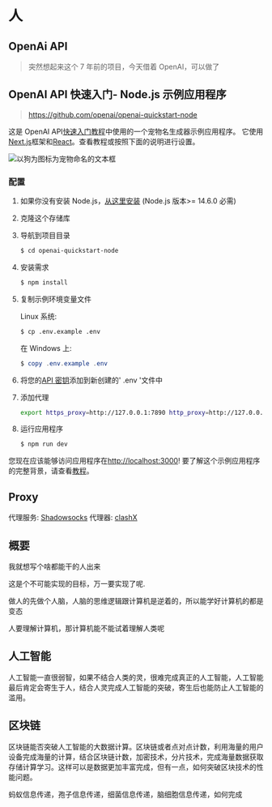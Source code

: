 # 人

## OpenAi API

> 突然想起来这个 7 年前的项目，今天借着 OpenAI，可以做了

## OpenAI API 快速入门- Node.js 示例应用程序

> https://github.com/openai/openai-quickstart-node

这是 OpenAI API[快速入门教程](https://platform.openai.com/docs/quickstart)中使用的一个宠物名生成器示例应用程序。
它使用[Next.js](https://nextjs.org/)框架和[React](https://reactjs.org/)。查看教程或按照下面的说明进行设置。

![以狗为图标为宠物命名的文本框](https://user-images.githubusercontent.com/10623307/213887080-b2bc4645-7fdb-4dbd-ae42-efce00d0dc29.png)

### 配置

1. 如果你没有安装 Node.js，[从这里安装](https://nodejs.org/en/) (Node.js 版本&gt;= 14.6.0 必需)

2. 克隆这个存储库

3. 导航到项目目录

   ```bash
   $ cd openai-quickstart-node
   ```

4. 安装需求

   ```bash
   $ npm install
   ```

5. 复制示例环境变量文件

   Linux 系统:

   ```bash
   $ cp .env.example .env
   ```

   在 Windows 上:

   ```powershell
   $ copy .env.example .env
   ```

6. 将您的[API 密钥](https://platform.openai.com/account/api-keys)添加到新创建的' .env '文件中
7. 添加代理

   ```bash
   export https_proxy=http://127.0.0.1:7890 http_proxy=http://127.0.0.1:7890 all_proxy=socks5://127.0.0.1:7890
   ```

8. 运行应用程序

   ```bash
   $ npm run dev
   ```

您现在应该能够访问应用程序在[http://localhost:3000](http://localhost:3000)!
要了解这个示例应用程序的完整背景，请查看[教程](https://platform.openai.com/docs/quickstart)。

## Proxy

代理服务: [Shadowsocks](https://shadowsocks.nl/)
代理器: [clashX](https://github.com/yichengchen/clashX)

## 概要

我就想写个啥都能干的人出来

这是个不可能实现的目标，万一要实现了呢.

做人的先做个人脑，人脑的思维逻辑跟计算机是逆着的，所以能学好计算机的都是变态

人要理解计算机，那计算机能不能试着理解人类呢

## 人工智能

人工智能一直很弱智，如果不结合人类的灵，很难完成真正的人工智能，人工智能最后肯定会寄生于人，结合人灵完成人工智能的突破，寄生后也能防止人工智能的滥用。

## 区块链

区块链能否突破人工智能的大数据计算。区块链或者点对点计数，利用海量的用户设备完成海量的计算，结合区块链计数，加密技术，分片技术，完成海量数据获取存储计算学习。这样可以是数据更加丰富完成，但有一点，如何突破区块技术的性能问题。

蚂蚁信息传递，孢子信息传递，细菌信息传递，脑细胞信息传递，如何完成
